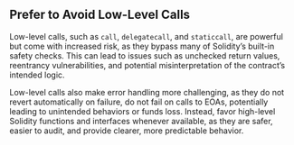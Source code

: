 ## Prefer to Avoid Low-Level Calls

Low-level calls, such as `call`, `delegatecall`, and `staticcall`, are powerful but come with increased risk, as they bypass many of Solidity’s built-in safety checks. This can lead to issues such as unchecked return values, reentrancy vulnerabilities, and potential misinterpretation of the contract’s intended logic. 

Low-level calls also make error handling more challenging, as they do not revert automatically on failure, do not fail on calls to EOAs, potentially leading to unintended behaviors or funds loss. Instead, favor high-level Solidity functions and interfaces whenever available, as they are safer, easier to audit, and provide clearer, more predictable behavior.